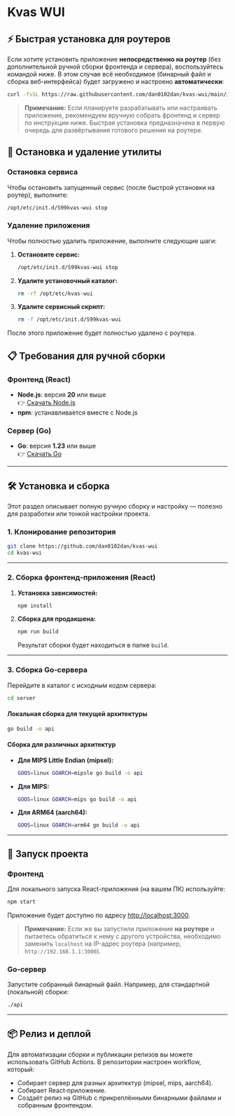 # Kvas WUI

## ⚡️ Быстрая установка для роутеров

Если хотите установить приложение **непосредственно на роутер** (без дополнительной ручной сборки фронтенда и сервера), воспользуйтесь командой ниже. В этом случае всё необходимое (бинарный файл и сборка веб-интерфейса) будет загружено и настроено **автоматически**:

```bash
curl -fsSL https://raw.githubusercontent.com/dan0102dan/kvas-wui/main/install.sh | sh
```

> **Примечание:** Если планируете разрабатывать или настраивать приложение, рекомендуем вручную собрать фронтенд и сервер по инструкции ниже. Быстрая установка предназначена в первую очередь для развёртывания готового решения на роутере.

## 🛑 Остановка и удаление утилиты

### Остановка сервиса

Чтобы остановить запущенный сервис (после быстрой установки на роутер), выполните:
```bash
/opt/etc/init.d/S99kvas-wui stop
```

### Удаление приложения

Чтобы полностью удалить приложение, выполните следующие шаги:

1. **Остановите сервис:**
   ```bash
   /opt/etc/init.d/S99kvas-wui stop
   ```
2. **Удалите установочный каталог:**
   ```bash
   rm -rf /opt/etc/kvas-wui
   ```
3. **Удалите сервисный скрипт:**
   ```bash
   rm -f /opt/etc/init.d/S99kvas-wui
   ```

После этого приложение будет полностью удалено с роутера.

## 📋 Требования для ручной сборки

### Фронтенд (React)
- **Node.js**: версия **20** или выше  
  👉 [Скачать Node.js](https://nodejs.org/)
- **npm**: устанавливается вместе с Node.js

### Сервер (Go)
- **Go**: версия **1.23** или выше  
  👉 [Скачать Go](https://golang.org/dl/)

---

## 🛠️ Установка и сборка

Этот раздел описывает полную ручную сборку и настройку — полезно для разработки или тонкой настройки проекта.

### 1. Клонирование репозитория

```bash
git clone https://github.com/dan0102dan/kvas-wui
cd kvas-wui
```

---

### 2. Сборка фронтенд‑приложения (React)

1. **Установка зависимостей:**
   ```bash
   npm install
   ```

2. **Сборка для продакшена:**
   ```bash
   npm run build
   ```
   Результат сборки будет находиться в папке `build`.

---

### 3. Сборка Go‑сервера

Перейдите в каталог с исходным кодом сервера:

```bash
cd server
```

#### Локальная сборка для текущей архитектуры

```bash
go build -o api
```

#### Сборка для различных архитектур

- **Для MIPS Little Endian (mipsel):**
  ```bash
  GOOS=linux GOARCH=mipsle go build -o api
  ```

- **Для MIPS:**
  ```bash
  GOOS=linux GOARCH=mips go build -o api
  ```

- **Для ARM64 (aarch64):**
  ```bash
  GOOS=linux GOARCH=arm64 go build -o api
  ```

---

## 🚀 Запуск проекта

### Фронтенд

Для локального запуска React-приложения (на вашем ПК) используйте:
```bash
npm start
```
Приложение будет доступно по адресу [http://localhost:3000](http://localhost:3000).

> **Примечание:** Если же вы запустили приложение **на роутере** и пытаетесь обратиться к нему с другого устройства, необходимо заменить `localhost` на IP-адрес роутера (например, `http://192.168.1.1:3000`).

### Go‑сервер

Запустите собранный бинарный файл. Например, для стандартной (локальной) сборки:
```bash
./api
```

---

## 📦 Релиз и деплой

Для автоматизации сборки и публикации релизов вы можете использовать GitHub Actions. В репозитории настроен workflow, который:
- Собирает сервер для разных архитектур (mipsel, mips, aarch64).
- Собирает React‑приложение.
- Создаёт релиз на GitHub с прикреплёнными бинарными файлами и собранным фронтендом.